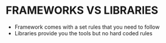 # FRAMEWORKS VS LIBRARIES
 - Framework comes with a set rules that you need to follow
 - Libraries provide you the tools but no hard coded rules